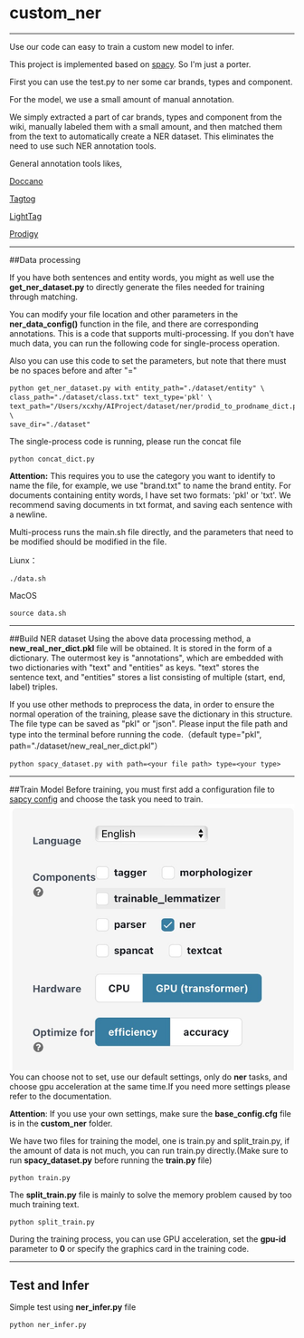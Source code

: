 # custom_ner
* * * *
Use our code can easy to train a custom new model to infer.

This project is implemented based on [spacy](https://github.com/explosion/spaCy). So I'm just a porter.

First you can use the test.py to ner some car brands, types and component.

For the model, we use a small amount of manual annotation.

We simply extracted a part of car brands, types and component from the wiki, manually labeled them with a small amount, and then matched them from the text to automatically create a NER dataset. This eliminates the need to use such NER annotation tools.

General annotation tools likes, 

[Doccano](https://doccano.herokuapp.com)

[Tagtog](https://www.tagtog.net)

[LightTag](https://www.lighttag.io)

[Prodigy](https://demo.prodi.gy/?=null&view_id=ner_manual)
* * * *
##Data processing

 If you have both sentences and entity words, you might as well use the **get_ner_dataset.py** to directly generate the files needed for training through matching.

You can modify your file location and other parameters in the **ner_data_config()** function in the file, and there are corresponding annotations. This is a code that supports multi-processing. If you don't have much data, you can run the following code for single-process operation.

Also you can use this code to set the parameters, but note that there must be no spaces before and after "="
```
python get_ner_dataset.py with entity_path="./dataset/entity" \                                         
class_path="./dataset/class.txt" text_type='pkl' \  
text_path="/Users/xcxhy/AIProject/dataset/ner/prodid_to_prodname_dict.pkl" \ 
save_dir="./dataset" 
```
The single-process code is running, please run the concat file
```                                    
python concat_dict.py
```
 **Attention:** This requires you to use the category you want to identify to name the file, for example, we use "brand.txt" to name the brand entity. For documents containing entity words, I have set two formats: 'pkl' or 'txt'. We recommend saving documents in txt format, and saving each sentence with a newline.

Multi-process runs the main.sh file directly, and the parameters that need to be modified should be modified in the file.

Liunx：
```
./data.sh
```
MacOS
```
source data.sh
```
* * * *
##Build NER dataset
Using the above data processing method, a **new_real_ner_dict.pkl** file will be obtained. It is stored in the form of a dictionary. The outermost key is "annotations", which are embedded with two dictionaries with "text" and "entities" as keys. "text" stores the sentence text, and "entities" stores a list consisting of multiple (start, end, label) triples.

If you use other methods to preprocess the data, in order to ensure the normal operation of the training, please save the dictionary in this structure. The file type can be saved as "pkl" or "json". Please input the file path and type into the terminal before running the code.（default type="pkl", path="./dataset/new_real_ner_dict.pkl"）

```
python spacy_dataset.py with path=<your file path> type=<your type>
```
* * * *
##Train Model
Before training, you must first add a configuration file to [sapcy config](https://spacy.io/usage/training#quickstart) and choose the task you need to train.
![config.jpg](./md_file/config.jpg)
You can choose not to set, use our default settings, only do **ner** tasks, and choose gpu acceleration at the same time.If you need more settings please refer to the documentation.

**Attention**: If you use your own settings, make sure the **base_config.cfg** file is in the **custom_ner** folder.

We have two files for training the model, one is train.py and split_train.py, if the amount of data is not much, you can run train.py directly.(Make sure to run **spacy_dataset.py** before running the **train.py** file)
```
python train.py
```
The **split_train.py** file is mainly to solve the memory problem caused by too much training text.

```
python split_train.py
```
During the training process, you can use GPU acceleration, set the **gpu-id** parameter to **0** or specify the graphics card in the training code.

* * * *
## Test and Infer
Simple test using **ner_infer.py** file
```
python ner_infer.py
```

